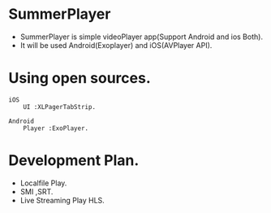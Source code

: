 # SummerPlayer
- SummerPlayer is simple videoPlayer app(Support Android and ios Both).
- It will be used Android(Exoplayer) and iOS(AVPlayer API).


# Using open sources.

	iOS 
		UI :XLPagerTabStrip.

	Android
		Player :ExoPlayer.

# Development Plan.
- Localfile Play.
- SMI ,SRT.
- Live Streaming Play HLS.
